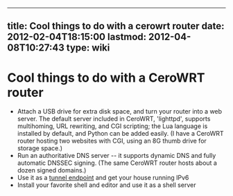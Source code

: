 
---
title: Cool things to do with a cerowrt router
date: 2012-02-04T18:15:00
lastmod: 2012-04-08T10:27:43
type: wiki
---
Cool things to do with a CeroWRT router
=======================================

-   Attach a USB drive for extra disk space, and turn your router into a
    web server. The default server included in CeroWRT, 'lighttpd',
    supports multihoming, URL rewriting, and CGI scripting; the Lua
    language is installed by default, and Python can be added easily. (I
    have a CeroWRT router hosting two websites with CGI, using an 8G
    thumb drive for storage space.)
-   Run an authoritative DNS server -- it supports dynamic DNS and fully
    automatic DNSSEC signing. (The same CeroWRT router hosts about a
    dozen signed domains.)
-   Use it as a [tunnel endpoint](IPv6_Tunnel.md) and get your
    house running IPv6
-   Install your favorite shell and editor and use it as a shell server

